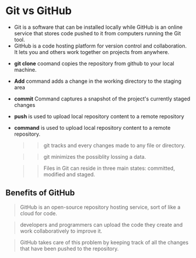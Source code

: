 # Git vs GitHub

  + Git is a software that can be installed locally while GitHub is an online service that stores code pushed to it from computers running the Git tool.
  + GitHub is a code hosting platform for version control and collaboration. It lets you and others work together on projects from anywhere.
  
   * **git clone** coomand copies the repository from github to your local machine.
   * **Add**  command adds a change in the working directory to the staging area
   * **commit** Command captures a snapshot of the project's currently staged changes
   * **push** is used to upload local repository content to a remote repository
   * **command** is used to upload local repository content to a remote repository.

         
     
     >> git tracks and every changes made to any file or directory.

     >> git minimizes the possiblity lossing a data.

     >>Files in Git can reside in three main states: committed, modified and staged.
       

  ## Benefits of GitHub

  > GitHub is an open-source repository hosting service, sort of like a cloud for code.

  > developers and programmers can upload the code they create and work collaboratively to improve it.

  > GitHub takes care of this problem by keeping track of all the changes that have been pushed to the repository.
